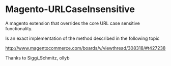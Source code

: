 Magento-URLCaseInsensitive
==========================

A magento extension that overrides the core URL case sensitive functionality.

Is an exact implementation of the method described in the following topic

http://www.magentocommerce.com/boards/v/viewthread/308318/#t427238

Thanks to Siggi_Schmitz, ollyb
